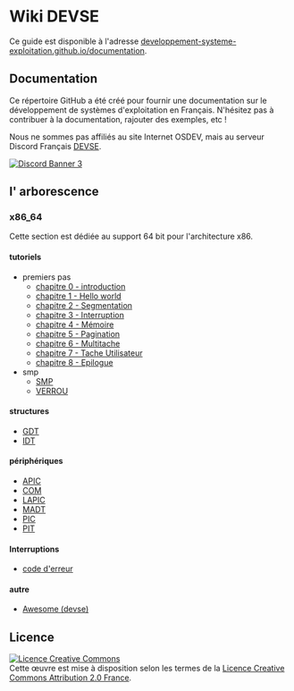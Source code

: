 # Wiki DEVSE
Ce guide est disponible à l'adresse [developpement-systeme-exploitation.github.io/documentation](https://developpement-systeme-exploitation.github.io/documentation/).


## Documentation
Ce répertoire GitHub a été créé pour fournir une documentation sur le développement de systèmes d'exploitation en Français.
N'hésitez pas à contribuer à la documentation, rajouter des exemples, etc !

Nous ne sommes pas affiliés au site Internet OSDEV, mais au serveur Discord Français [DEVSE](https://discord.gg/3XjkM6q).

<a href="https://discord.gg/3XjkM6q"><img src="https://discordapp.com/api/guilds/746454130448531546/widget.png?style=banner3" alt="Discord Banner 3"/></a>


## l' arborescence
### x86_64
Cette section est dédiée au support 64 bit pour l'architecture x86.

#### tutoriels
- premiers pas
    - [chapitre 0 - introduction](x86_64/tutoriels/premiers_pas/00-Introduction.md)
    - [chapitre 1 - Hello world](x86_64/tutoriels/premiers_pas/01-Hello,_World!.md)
    - [chapitre 2 - Segmentation](x86_64/tutoriels/premiers_pas/02-Segmentation.md)
    - [chapitre 3 - Interruption](x86_64/tutoriels/premiers_pas/03-Interruption.md)
    - [chapitre 4 - Mémoire](x86_64/tutoriels/premiers_pas/04-Memoire.md)
    - [chapitre 5 - Pagination](x86_64/tutoriels/premiers_pas/05-Pagination.md)
    - [chapitre 6 - Multitache](x86_64/tutoriels/premiers_pas/06-Multitâche.md)
    - [chapitre 7 - Tache Utilisateur](x86_64/tutoriels/premiers_pas/07-Tâche_Utilisateur.md)    
    - [chapitre 8 - Epilogue](x86_64/tutoriels/premiers_pas/08-Epilogue.md)
- smp
    - [SMP](x86_64/tutoriels/smp/SMP/)
    - [VERROU](x86_64/tutoriels/smp/VERROU/)

#### structures

- [GDT](x86_64/structures/GDT/)
- [IDT](x86_64/structures/IDT/)

#### périphériques
- [APIC](x86_64/périphériques/APIC/)
- [COM](x86_64/périphériques/COM/)
- [LAPIC](x86_64/périphériques/LAPIC/)
- [MADT](x86_64/périphériques/MADT/)
- [PIC](x86_64/périphériques/PIC/)
- [PIT](x86_64/périphériques/PIT/)
#### Interruptions
- [code d'erreur](x86_64/interruption/CODE_DERREUR/)


#### autre
- [Awesome (devse)](https://github.com/developpement-systeme-exploitation/awesome)




## Licence 
<a rel="license" href="http://creativecommons.org/licenses/by/2.0/fr/"><img alt="Licence Creative Commons" style="border-width:0" src="https://i.creativecommons.org/l/by/2.0/fr/88x31.png" /></a><br>Cette œuvre est mise à disposition selon les termes de la <a rel="license" href="http://creativecommons.org/licenses/by/2.0/fr/">Licence Creative Commons Attribution 2.0 France</a>.

